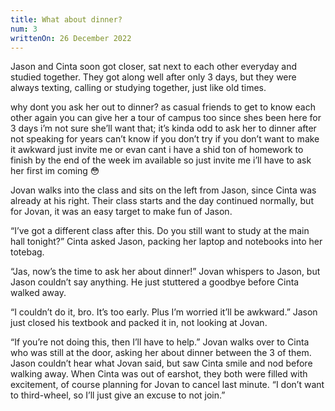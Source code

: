 ```yaml
---
title: What about dinner?
num: 3
writtenOn: 26 December 2022
---
```


Jason and Cinta soon got closer, sat next to each other everyday and studied together. They got along well after only 3 days, but they were always texting, calling or studying together, just like old times.

<message-container>
<message contact="bri ✧" alignment="left" img="https://cdn.discordapp.com/avatars/648896419020668928/d7f6a2f43725696ebc80a73c90bcd3eb.png">
why dont you ask her out to dinner?
</message>
<message alignment="left">
as casual friends to get to know each other again
</message>
<message alignment="left">
you can give her a tour of campus too since shes been here for 3 days
</message>
<message contact="jas" alignment="right" img="https://cdn.discordapp.com/avatars/967724967741513808/1303c6bed9fdecb717e0b140bdce47ad.png">
i’m not sure she’ll want that; it’s kinda odd to ask her to dinner after not speaking for years
</message>
<message contact="Asirio" alignment="left" img="https://cdn.discordapp.com/avatars/617238359009525767/2e786f1dec759c3de5732f07b4a72f44.png">
can’t know if you don’t try
</message>
<message alignment="left">
if you don’t want to make it awkward just invite me or evan
</message>
<message contact="tart" alignment="left" img="https://cdn.discordapp.com/avatars/466453424930553856/ddebd51f7c60c80d16cbac8a85f304d1.png">
cant i have a shid ton of homework to finish by the end of the week
</message>
<message contact="Asirio" alignment="left" img="https://cdn.discordapp.com/avatars/617238359009525767/2e786f1dec759c3de5732f07b4a72f44.png">
im available so just invite me 
</message>
<message contact="jas" alignment="right" img="https://cdn.discordapp.com/avatars/967724967741513808/1303c6bed9fdecb717e0b140bdce47ad.png">
i’ll have to ask her first
</message>
<message alignment="right">
<mention user="Asirio" msg-after="where tf are you class is abt to start in a few mins" />
</message>
<message contact="Asirio" alignment="left" img="https://cdn.discordapp.com/avatars/617238359009525767/2e786f1dec759c3de5732f07b4a72f44.png">
im coming
</message>
<message contact="tart" alignment="left" img="https://cdn.discordapp.com/avatars/466453424930553856/ddebd51f7c60c80d16cbac8a85f304d1.png" emoji=True>
😳
</message>
</message-container>

Jovan walks into the class and sits on the left from Jason, since Cinta was already at his right. Their class starts and the day continued normally, but for Jovan, it was an easy target to make fun of Jason.

“I’ve got a different class after this. Do you still want to study at the main hall tonight?” Cinta asked Jason, packing her laptop and notebooks into her totebag.

“Jas, now’s the time to ask her about dinner!” Jovan whispers to Jason, but Jason couldn’t say anything. He just stuttered a goodbye before Cinta walked away.

“I couldn’t do it, bro. It’s too early. Plus I’m worried it’ll be awkward.” Jason just closed his textbook and packed it in, not looking at Jovan.

“If you’re not doing this, then I’ll have to help.” Jovan walks over to Cinta who was still at the door, asking her about dinner between the 3 of them. Jason couldn’t hear what Jovan said, but saw Cinta smile and nod before walking away. When Cinta was out of earshot, they both were filled with excitement, of course planning for Jovan to cancel last minute. “I don’t want to third-wheel, so I’ll just give an excuse to not join.”
